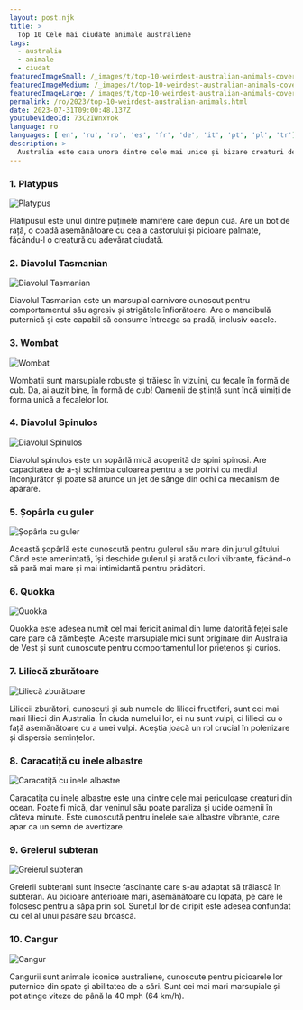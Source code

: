 ```yaml
---
layout: post.njk
title: >
  Top 10 Cele mai ciudate animale australiene
tags:
  - australia
  - animale
  - ciudat
featuredImageSmall: /_images/t/top-10-weirdest-australian-animals-cover-ro-small.webp
featuredImageMedium: /_images/t/top-10-weirdest-australian-animals-cover-ro-medium.webp
featuredImageLarge: /_images/t/top-10-weirdest-australian-animals-cover-ro-large.webp
permalink: /ro/2023/top-10-weirdest-australian-animals.html
date: 2023-07-31T09:00:48.137Z
youtubeVideoId: 73C2IWnxYok
language: ro
languages: ['en', 'ru', 'ro', 'es', 'fr', 'de', 'it', 'pt', 'pl', 'tr']
description: >
  Australia este casa unora dintre cele mai unice și bizare creaturi de pe Pământ. De la marsupiale cu aspect ciudat la reptile veninoase, iată o listă a celor mai ciudate 10 animale australiene care vă vor surprinde și fascina.
---
```


### 1. Platypus

![Platypus](/_images/2/222c863e85f6a5f564125ce3adfa40e2-medium.webp)

Platipusul este unul dintre puținele mamifere care depun ouă. Are un bot de rață, o coadă asemănătoare cu cea a castorului și picioare palmate, făcându-l o creatură cu adevărat ciudată.

### 2. Diavolul Tasmanian

![Diavolul Tasmanian](/_images/f/f17e621910db27a984c18af6bb5e3d2b-medium.webp)

Diavolul Tasmanian este un marsupial carnivore cunoscut pentru comportamentul său agresiv și strigătele înfiorătoare. Are o mandibulă puternică și este capabil să consume întreaga sa pradă, inclusiv oasele.

### 3. Wombat

![Wombat](/_images/1/1ca254437eef8277fe27e1353f4b74e3-medium.webp)

Wombatii sunt marsupiale robuste și trăiesc în vizuini, cu fecale în formă de cub. Da, ai auzit bine, în formă de cub! Oamenii de știință sunt încă uimiți de forma unică a fecalelor lor.

### 4. Diavolul Spinulos

![Diavolul Spinulos](/_images/4/43aeb3436fae55c4677553d8ad139cbc-medium.webp)

Diavolul spinulos este un șopârlă mică acoperită de spini spinosi. Are capacitatea de a-și schimba culoarea pentru a se potrivi cu mediul înconjurător și poate să arunce un jet de sânge din ochi ca mecanism de apărare.

### 5. Șopârla cu guler

![Șopârla cu guler](/_images/6/6f35b9d5578b00e354f99dc94bb01267-medium.webp)

Această șopârlă este cunoscută pentru gulerul său mare din jurul gâtului. Când este amenințată, își deschide gulerul și arată culori vibrante, făcând-o să pară mai mare și mai intimidantă pentru prădători.

### 6. Quokka

![Quokka](/_images/f/fadadc2570235abe2cd46abb18033449-medium.webp)

Quokka este adesea numit cel mai fericit animal din lume datorită feței sale care pare că zâmbește. Aceste marsupiale mici sunt originare din Australia de Vest și sunt cunoscute pentru comportamentul lor prietenos și curios.

### 7. Liliecă zburătoare

![Liliecă zburătoare](/_images/5/55c6a9af702c3f3c9106d189edaf5e79-medium.webp)

Liliecii zburători, cunoscuți și sub numele de lilieci fructiferi, sunt cei mai mari lilieci din Australia. În ciuda numelui lor, ei nu sunt vulpi, ci lilieci cu o față asemănătoare cu a unei vulpi. Aceștia joacă un rol crucial în polenizare și dispersia semințelor.

### 8. Caracatiță cu inele albastre

![Caracatiță cu inele albastre](/_images/0/0c73e6fc6468d1b56613a963336808f9-medium.webp)

Caracatița cu inele albastre este una dintre cele mai periculoase creaturi din ocean. Poate fi mică, dar veninul său poate paraliza și ucide oamenii în câteva minute. Este cunoscută pentru inelele sale albastre vibrante, care apar ca un semn de avertizare.

### 9. Greierul subteran

![Greierul subteran](/_images/a/a0ce2b2715e58ab32bfd8e66720e8d25-medium.webp)

Greierii subterani sunt insecte fascinante care s-au adaptat să trăiască în subteran. Au picioare anterioare mari, asemănătoare cu lopata, pe care le folosesc pentru a săpa prin sol. Sunetul lor de ciripit este adesea confundat cu cel al unui pasăre sau broască.

### 10. Cangur

![Cangur](/_images/d/d9589a3ad489c14bd307700240c61879-medium.webp)

Cangurii sunt animale iconice australiene, cunoscute pentru picioarele lor puternice din spate și abilitatea de a sări. Sunt cei mai mari marsupiale și pot atinge viteze de până la 40 mph (64 km/h).

